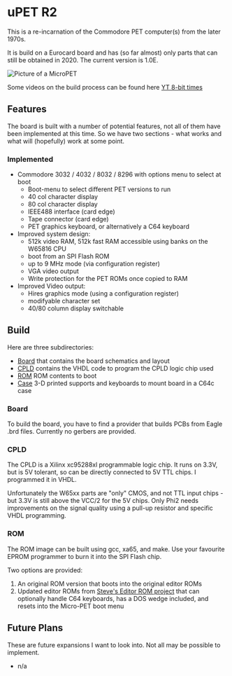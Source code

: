 # uPET R2

This is a re-incarnation of the Commodore PET computer(s) from the later 1970s.

It is build on a Eurocard board and has (so far almost) only parts that can still be obtained in 2020.
The current version is 1.0E.

![Picture of a MicroPET](images/upet.png)

Some videos on the build process can be found here [YT 8-bit times](https://youtube.com/playlist?list=PLi1dzy7kw1iybjcUccgjCV4fhNH4IPWSx)

## Features

The board is built with a number of potential features, not all of them have been implemented at this time.
So we have two sections - what works and what will (hopefully) work at some point.

### Implemented

- Commodore 3032 / 4032 / 8032 / 8296 with options menu to select at boot
  - Boot-menu to select different PET versions to run
  - 40 col character display
  - 80 col character display
  - IEEE488 interface (card edge)
  - Tape connector (card edge)
  - PET graphics keyboard, or alternatively a C64 keyboard
- Improved system design:
  - 512k video RAM, 512k fast RAM accessible using banks on the W65816 CPU
  - boot from an SPI Flash ROM
  - up to 9 MHz mode (via configuration register)
  - VGA video output
  - Write protection for the PET ROMs once copied to RAM
- Improved Video output:
  - Hires graphics mode (using a configuration register)
  - modifyable character set
  - 40/80 column display switchable

## Build

Here are three subdirectories:

- [Board](Board/) that contains the board schematics and layout
- [CPLD](CPLD/) contains the VHDL code to program the CPLD logic chip used
- [ROM](ROM/) ROM contents to boot
- [Case](Case/) 3-D printed supports and keyboards to mount board in a C64c case

### Board

To build the board, you have to find a provider that builds PCBs from Eagle .brd files.
Currently no gerbers are provided.

### CPLD

The CPLD is a Xilinx xc95288xl programmable logic chip. It runs on 3.3V, but is 5V tolerant,
so can be directly connected to 5V TTL chips. I programmed it in VHDL.

Unfortunately the W65xx parts are "only" CMOS, and not TTL input chips - but 3.3V is still above
the VCC/2 for the 5V chips. Only Phi2 needs improvements on the signal quality using a pull-up resistor
and specific VHDL programming.

### ROM

The ROM image can be built using gcc, xa65, and make. Use your favourite EPROM programmer to burn it into the SPI Flash chip.

Two options are provided:

1. An original ROM version that boots into the original editor ROMs
2. Updated editor ROMs from [Steve's Editor ROM project](http://www.6502.org/users/sjgray/projects/editrom/index.html) that can optionally handle C64 keyboards, has a DOS wedge included, and resets into the Micro-PET boot menu


## Future Plans

These are future expansions I want to look into. Not all may be possible to implement.

- n/a
 
